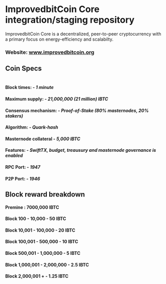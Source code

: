 # ImprovedbitCoin Core integration/staging repository

ImprovedbitCoin Core is a decentralized, peer-to-peer cryptocurrency with a primary focus on energy-efficiency and scalabilty.

### Website: www.improvedbitcoin.org

## Coin Specs

#

#### Block times: - *1 minute* 
#### Maximum supply: - *21,000,000 (21 million) IBTC*
#### Consensus mechanism: - *Proof-of-Stake (80% masternodes, 20% stakers)*
#### Algorithm: - *Quark-hash* 
#### Masternode collateral - *5,000 IBTC*  
#### Features: - *SwiftTX, budget, treausury and masternode governance is enabled* 
#### RPC Port: - *1947* 
#### P2P Port: - *1946* 

## Block reward breakdown

#### Premine : 7000,000 IBTC
#### Block 100 - 10,000 - 50 IBTC
#### Block 10,001 - 100,000 - 20 IBTC
#### Block 100,001 - 500,000 - 10 IBTC
#### Block 500,001 - 1,000,000 - 5 IBTC
#### Block 1,000,001 - 2,000,000 - 2.5 IBTC
#### Block 2,000,001 + - 1.25 IBTC






